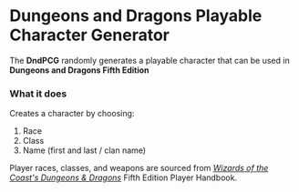 Dungeons and Dragons Playable Character Generator
=================================================

The **DndPCG** randomly generates a playable character that can be used in **Dungeons and Dragons Fifth Edition**

### What it does
Creates a character by choosing:
1. Race
2. Class
3. Name (first and last / clan name)

Player races, classes, and weapons are sourced from [*Wizards of the Coast's Dungeons & Dragons*](https://dnd.wizards.com/) Fifth Edition Player Handbook.
